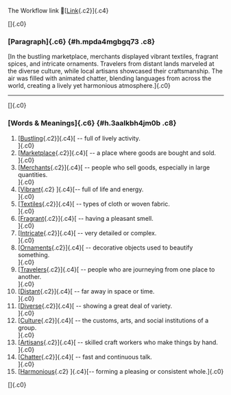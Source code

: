 The Workflow link
👏[[Link](https://www.google.com/url?q=http://www.google.com&sa=D&source=editors&ust=1758669576647376&usg=AOvVaw1I4W7adQi9fVSw8zzFH7Lf){.c2}]{.c4}

[]{.c0}

### [Paragraph]{.c6} {#h.mpda4mgbgq73 .c8}

[In the bustling marketplace, merchants displayed vibrant textiles,
fragrant spices, and intricate ornaments. Travelers from distant lands
marveled at the diverse culture, while local artisans showcased their
craftsmanship. The air was filled with animated chatter, blending
languages from across the world, creating a lively yet harmonious
atmosphere.]{.c0}

------------------------------------------------------------------------

[]{.c0}

### [Words & Meanings]{.c6} {#h.3aalkbh4jm0b .c8}

1.  [[Bustling](https://www.google.com/url?q=http://www.google.com&sa=D&source=editors&ust=1758669576651452&usg=AOvVaw2XwSxTXwH3KxUzqzbeqmtv){.c2}]{.c4}[ --
    full of lively activity.\
    ]{.c0}
2.  [[Marketplace](https://www.google.com/url?q=http://www.google.com&sa=D&source=editors&ust=1758669576651686&usg=AOvVaw3YGmxukDbVPIihg7Vfhh_3){.c2}]{.c4}[ --
    a place where goods are bought and sold.\
    ]{.c0}
3.  [[Merchants](https://www.google.com/url?q=http://www.google.com&sa=D&source=editors&ust=1758669576651957&usg=AOvVaw0I62Aba0bvM5bT5WNhjIe7){.c2}]{.c4}[ --
    people who sell goods, especially in large quantities.\
    ]{.c0}
4.  [[Vibrant](https://www.google.com/url?q=http://www.google.com&sa=D&source=editors&ust=1758669576652336&usg=AOvVaw0tUuBBw1ujdHIW0PUAOTHu){.c2}
    ]{.c4}[-- full of life and energy.\
    ]{.c0}
5.  [[Textiles](https://www.google.com/url?q=http://www.google.com&sa=D&source=editors&ust=1758669576652635&usg=AOvVaw0QVjTAkv1eCgPIF4jEwDyk){.c2}]{.c4}[ --
    types of cloth or woven fabric.\
    ]{.c0}
6.  [[Fragrant](https://www.google.com/url?q=http://www.google.com&sa=D&source=editors&ust=1758669576652988&usg=AOvVaw2rGsJW7xbzJIaaxTI8-6Ox){.c2}]{.c4}[ --
    having a pleasant smell.\
    ]{.c0}
7.  [[Intricate](https://www.google.com/url?q=http://www.google.com&sa=D&source=editors&ust=1758669576653278&usg=AOvVaw2Itr3HRV_RTWF-p3aH_8ik){.c2}]{.c4}[ --
    very detailed or complex.\
    ]{.c0}
8.  [[Ornaments](https://www.google.com/url?q=http://www.google.com&sa=D&source=editors&ust=1758669576653515&usg=AOvVaw1kD5o_rfgy7PJ0Wj8bDoDC){.c2}]{.c4}[ --
    decorative objects used to beautify something.\
    ]{.c0}
9.  [[Travelers](https://www.google.com/url?q=http://www.google.com&sa=D&source=editors&ust=1758669576653757&usg=AOvVaw00GgCiAcWYAIOYAtLe0ZTT){.c2}]{.c4}[ --
    people who are journeying from one place to another.\
    ]{.c0}
10. [[Distant](https://www.google.com/url?q=http://www.google.com&sa=D&source=editors&ust=1758669576654002&usg=AOvVaw3tGLLuWr_c6kqZnX5SfFNB){.c2}]{.c4}[ --
    far away in space or time.\
    ]{.c0}
11. [[Diverse](https://www.google.com/url?q=http://www.google.com&sa=D&source=editors&ust=1758669576654211&usg=AOvVaw1UFCuj4RjpiSr-PGyWqeIH){.c2}]{.c4}[ --
    showing a great deal of variety.\
    ]{.c0}
12. [[Culture](https://www.google.com/url?q=http://www.google.com&sa=D&source=editors&ust=1758669576654454&usg=AOvVaw1xLGLC7V6981QTX6FrPc-p){.c2}]{.c4}[ --
    the customs, arts, and social institutions of a group.\
    ]{.c0}
13. [[Artisans](https://www.google.com/url?q=http://www.google.com&sa=D&source=editors&ust=1758669576654843&usg=AOvVaw3F207mitL4gzCAYeqjJRhs){.c2}]{.c4}[ --
    skilled craft workers who make things by hand.\
    ]{.c0}
14. [[Chatter](https://www.google.com/url?q=http://www.google.com&sa=D&source=editors&ust=1758669576655262&usg=AOvVaw3cdjaTJl-Br5MKvjfW9WJg){.c2}]{.c4}[ --
    fast and continuous talk.\
    ]{.c0}
15. [[Harmonious](https://www.google.com/url?q=http://www.google.com&sa=D&source=editors&ust=1758669576655602&usg=AOvVaw2ffDUakoh6AvhkalRjZOze){.c2}
    ]{.c4}[-- forming a pleasing or consistent whole.]{.c0}

[]{.c0}
